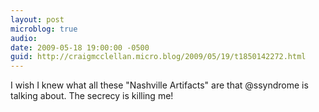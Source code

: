 ```yaml
---
layout: post
microblog: true
audio: 
date: 2009-05-18 19:00:00 -0500
guid: http://craigmcclellan.micro.blog/2009/05/19/t1850142272.html
---
```

I wish I knew what all these "Nashville Artifacts" are that @ssyndrome is talking about.  The secrecy is killing me!

